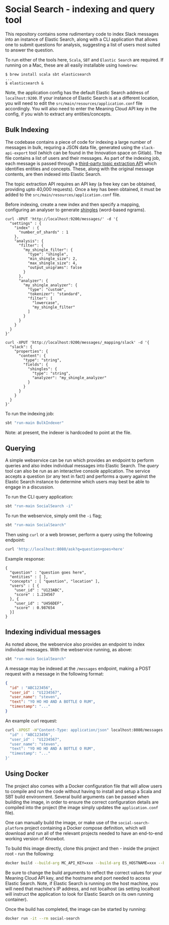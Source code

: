 # Social Search - indexing and query tool
This repository contains some rudimentary code to index Slack messages into an instance of Elastic Search, along with a CLI application that allows one to submit questions for analysis, suggesting a list of users most suited to answer the question.

To run either of the tools here, `Scala`, `SBT` and `Elastic Search` are required. If running on a Mac, these are all easily installable using `homebrew`:

```
$ brew install scala sbt elasticsearch
...
$ elasticsearch &
```

Note, the application config has the default Elastic Search address of `localhost:9200`. If your instance of Elastic Search is at a different location, you will need to edit the `src/main/resources/application.conf` file accordingly. You will also need to enter the Meaning Cloud API key in the config, if you wish to extract any entities/concepts.

## Bulk Indexing
The codebase contains a piece of code for indexing a large number of messages in bulk, requring a JSON data file, generated using the `slack-api-export` tool (which can be found in the Innovation space on Gitlab). The file contains a list of users and their messages. As part of the indexing job, each message is passed through a [third-party topic extraction API](https://www.meaningcloud.com/developer/topics-extraction) which identifies entities and concepts. These, along with the original message contents, are then indexed into Elastic Search.

The topic extraction API requires an API key (a free key can be obtained, providing upto 40,000 requests). Once a key has been obtained, it must be added to the `src/main/resources/application.conf` file.

Before indexing, create a new index and then specify a mapping, configuring an analyser to generate [shingles](https://en.wikipedia.org/wiki/W-shingling) (word-based ngrams).

```
curl -XPUT 'http://localhost:9200/messages/' -d '{
  "settings" : {
    "index" : {
      "number_of_shards" : 1
    },
    "analysis": {
      "filter": {
        "my_shingle_filter": {
          "type": "shingle",
          "min_shingle_size": 2,
          "max_shingle_size": 4,
          "output_unigrams": false
        }
      },
      "analyzer": {
        "my_shingle_analyzer": {
          "type": "custom",
          "tokenizer": "standard",
          "filter": [
            "lowercase",
            "my_shingle_filter"
          ]
        }
      }
    }
  }
}'
```

```
curl -XPUT 'http://localhost:9200/messages/_mapping/slack' -d '{
  "slack": {
    "properties": {
      "content": {
        "type": "string",
        "fields": {
          "shingles": {
            "type": "string",
            "analyzer": "my_shingle_analyzer"
          }
        }
      }
    }
  }
}'
```

To run the indexing job:

```bash
sbt "run-main BulkIndexer"
```

Note: at present, the indexer is hardcoded to point at the file.

## Querying
A simple webservice can be run which provides an endpoint to perform queries and also index individual messages into Elastic Search. The _query_ tool can also be run as an interactive console application. The service accepts a question (or any text in fact) and performs a query against the Elastic Search instance to determine which users may best be able to engage in a discussion.

To run the CLI query application:

```bash
sbt "run-main SocialSearch -i"
```

To run the webservice, simply omit the `-i` flag;

```bash
sbt "run-main SocialSearch"
```

Then using `curl` or a web browser, perform a query using the following endpoint:

```bash
curl 'http://localhost:8080/ask?q=question+goes+here'
```

Example response:

```
{
  "question" : "question goes here",
  "entities" : [ ],
  "concepts" : [ "question", "location" ],
  "users" : [ {
    "user_id" : "U123ABC",
    "score" : 1.234567
  }, {
    "user_id" : "U456DEF",
    "score" : 0.987654
  }]
}
```

## Indexing individual messages
As noted above, the webservice also provides an endpoint to index individual messages. With the webservice running, as above:

```bash
sbt "run-main SocialSearch"
```

A message may be indexed at the `/messages` endpoint, making a POST request with a message in the following format:

```json
{
  "id" : "ABC123456",
  "user_id" : "U1234567",
  "user_name": "steven",
  "text": "YO HO HO AND A BOTTLE O RUM",
  "timestamp": "..."
}
```

An example curl request:

```bash
curl -XPOST -H"Content-Type: application/json" localhost:8080/messages -d '{
  "id" : "ABC123456",
  "user_id" : "U1234567",
  "user_name": "steven",
  "text": "YO HO HO AND A BOTTLE O RUM",
  "timestamp": "..."
}'
```

## Using Docker
The project also comes with a Docker configuration file that will allow users to compile and run the code without having to install and setup a Scala and SBT build environment. Several build arguments can be passed when building the image, in order to ensure the correct configuration details are compiled into the project (the image simply updates the `application.conf` file).

One can manually build the image, or make use of the `social-search-platform` project containing a Docker compose definition, which will download and run all of the relevant projects needed to have an end-to-end working version of Knowbot.

To build this image directly, clone this project and then - inside the project root - run the following:

```bash
docker build --build-arg MC_API_KEY=xxx --build-arg ES_HOSTNAME=xxx --build-arg=ES_PORT=9200 -t social-search .
```

Be sure to change the build arguments to reflect the correct values for your Meaning Cloud API key, and the hostname and port needed to access Elastic Search. Note, if Elastic Search is running on the host machine, you will need that machine's IP address, and not localhost (as setting localhost will instruct the application to look for Elastic Search on its own running container).

Once the build has completed, the image can be started by running:

```bash
docker run -it --rm social-search
```
